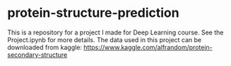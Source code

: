 # protein-structure-prediction

This is a repository for a project I made for Deep Learning course. See the Project.ipynb for more details. The data used in this project can be downloaded from kaggle:
https://www.kaggle.com/alfrandom/protein-secondary-structure
